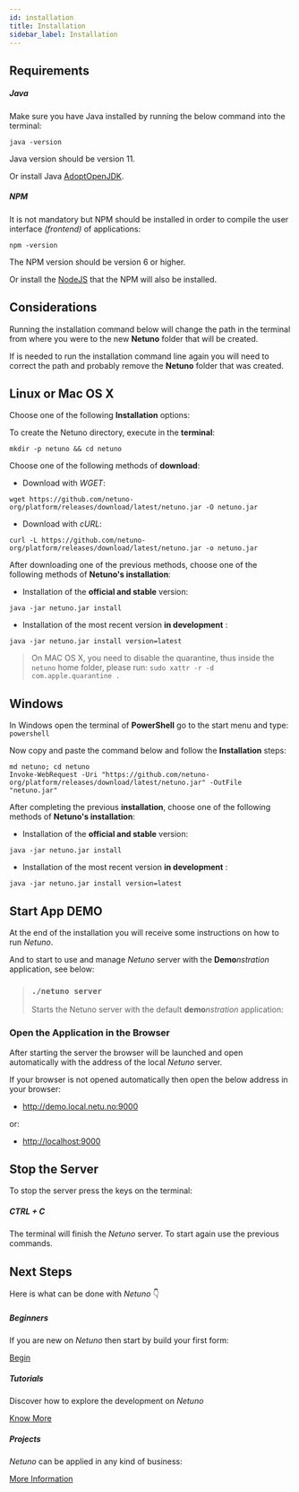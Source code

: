 ```yaml
---
id: installation
title: Installation
sidebar_label: Installation
---
```


## Requirements

##### Java

Make sure you have Java installed by running the below command into the terminal:

`java -version`

Java version should be version 11.

Or install Java <a href="https://adoptopenjdk.net/" target="_blank">AdoptOpenJDK</a>.

##### NPM

It is not mandatory but NPM should be installed in order to compile the user interface _(frontend)_ of applications:

`npm -version`

The NPM version should be version 6 or higher.

Or install the <a href="https://nodejs.org/" target="_blank">NodeJS</a> that the NPM will also be installed.

## Considerations

Running the installation command below will change the path in the terminal from where you were to the new **Netuno** folder that will be created.

If is needed to run the installation command line again you will need to correct the path and probably remove the **Netuno** folder that was created.

## Linux or Mac OS X

Choose one of the following **Installation** options:

To create the Netuno directory, execute in the **terminal**:

```plaintext
mkdir -p netuno && cd netuno
```

Choose one of the following methods of **download**:

* Download with *WGET*:

```plaintext
wget https://github.com/netuno-org/platform/releases/download/latest/netuno.jar -O netuno.jar
```

* Download with *cURL*:

```plaintext
curl -L https://github.com/netuno-org/platform/releases/download/latest/netuno.jar -o netuno.jar
```

After downloading one of the previous methods, choose one of the following methods of **Netuno's installation**:

* Installation of the **official and stable** version:

```plaintext
java -jar netuno.jar install
```

* Installation of the most recent version **in development** :

```plaintext
java -jar netuno.jar install version=latest
```

> On MAC OS X, you need to disable the quarantine, thus inside the `netuno` home folder, please run:
> `sudo xattr -r -d com.apple.quarantine .`

## Windows

In Windows open the terminal of **PowerShell** go to the start menu and type: `powershell`

Now copy and paste the command below and follow the **Installation** steps:

```plaintext
md netuno; cd netuno
Invoke-WebRequest -Uri "https://github.com/netuno-org/platform/releases/download/latest/netuno.jar" -OutFile "netuno.jar"
```
After completing the previous **installation**, choose one of the following methods of **Netuno's installation**:

* Installation of the **official and stable** version:

```plaintext
java -jar netuno.jar install
```

* Installation of the most recent version **in development** :

```plaintext
java -jar netuno.jar install version=latest
```

## Start App DEMO

At the end of the installation you will receive some instructions on how to run _Netuno_.

And to start to use and manage _Netuno_ server with the **Demo**_nstration_ application, see below:


> ### `./netuno server`
>
> Starts the Netuno server with the default **demo**_nstration_ application:

### Open the Application in the Browser

After starting the server the browser will be launched and open automatically with the address of the local _Netuno_ server.

If your browser is not opened automatically then open the below address in your browser:

* <a href="http://demo.local.netu.no:9000" target="_blank">http://demo.local.netu.no:9000</a>

or:

* <a href="http://localhost:9000" target="_blank">http://localhost:9000</a>

## Stop the Server

To stop the server press the keys on the terminal:

##### CTRL + C

The terminal will finish the _Netuno_ server. To start again use the previous commands.

## Next Steps

Here is what can be done with _Netuno_ 👇

##### Beginners

If you are new on _Netuno_ then start by build your first form:

<a class="button" href="/docs/en/academy/start/demonstration/form/">Begin</a>

##### Tutorials

Discover how to explore the development on _Netuno_

<a class="button" href="/docs/en/library/tutorials/">Know More</a>

##### Projects

_Netuno_ can be applied in any kind of business: 

<a class="button" href="/docs/en/academy/strategy">More Information</a>
